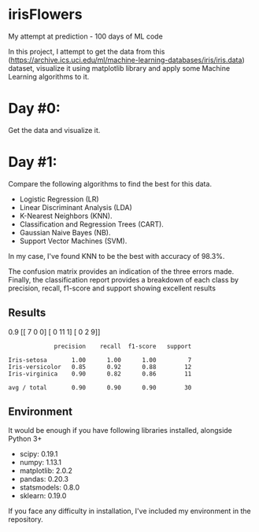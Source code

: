 # irisFlowers
My attempt at prediction - 100 days of ML code

In this project, I attempt to get the data from this (https://archive.ics.uci.edu/ml/machine-learning-databases/iris/iris.data) dataset,
visualize it using matplotlib library and apply some Machine Learning algorithms
to it.

# Day #0:
Get the data and visualize it.

# Day #1:
Compare the following algorithms to find the best for this data.
* Logistic Regression (LR)
* Linear Discriminant Analysis (LDA)
* K-Nearest Neighbors (KNN).
* Classification and Regression Trees (CART).
* Gaussian Naive Bayes (NB).
* Support Vector Machines (SVM).

In my case, I've found KNN to be the best with accuracy of 98.3%.

The confusion matrix provides an indication of the three errors made. Finally, the classification report provides a breakdown of each class by precision, recall, f1-score and support showing excellent results

## Results
0.9
[[ 7  0  0]
 [ 0 11  1]
 [ 0  2  9]]
 
                 precision    recall  f1-score   support

    Iris-setosa       1.00      1.00      1.00         7
    Iris-versicolor   0.85      0.92      0.88        12
    Iris-virginica    0.90      0.82      0.86        11

    avg / total       0.90      0.90      0.90        30

## Environment

It would be enough if you have following libraries installed, alongside Python 3+
* scipy: 0.19.1
* numpy: 1.13.1
* matplotlib: 2.0.2
* pandas: 0.20.3
* statsmodels: 0.8.0
* sklearn: 0.19.0

If you face any difficulty in installation, I've included my environment in the repository.
